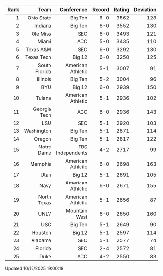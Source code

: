 | Rank  | Team                 | Conference           | Record   | Rating | Deviation |
| ---:  | ---:                 | ---:                 | ---:     | ---:   | ---:      |
| 1     | Ohio State           | Big Ten              | 6-0      | 3562   | 128       |
| 2     | Indiana              | Big Ten              | 6-0      | 3552   | 130       |
| 3     | Ole Miss             | SEC                  | 6-0      | 3493   | 121       |
| 4     | Miami                | ACC                  | 5-0      | 3435   | 110       |
| 5     | Texas A&M            | SEC                  | 6-0      | 3292   | 130       |
| 6     | Texas Tech           | Big 12               | 6-0      | 3250   | 125       |
| 7     | South Florida        | American Athletic    | 5-1      | 3007   | 91        |
| 8     | Illinois             | Big Ten              | 5-2      | 3004   | 96        |
| 9     | BYU                  | Big 12               | 6-0      | 2939   | 150       |
| 10    | Tulane               | American Athletic    | 5-1      | 2936   | 102       |
| 11    | Georgia Tech         | ACC                  | 6-0      | 2936   | 143       |
| 12    | LSU                  | SEC                  | 5-1      | 2920   | 103       |
| 13    | Washington           | Big Ten              | 5-1      | 2871   | 114       |
| 14    | Oregon               | Big Ten              | 5-1      | 2817   | 122       |
| 15    | Notre Dame           | FBS Independents     | 4-2      | 2717   | 99        |
| 16    | Memphis              | American Athletic    | 6-0      | 2698   | 163       |
| 17    | Utah                 | Big 12               | 5-1      | 2691   | 105       |
| 18    | Navy                 | American Athletic    | 6-0      | 2671   | 155       |
| 19    | North Texas          | American Athletic    | 5-1      | 2656   | 87        |
| 20    | UNLV                 | Mountain West        | 6-0      | 2650   | 160       |
| 21    | USC                  | Big Ten              | 5-1      | 2649   | 90        |
| 22    | Houston              | Big 12               | 5-1      | 2597   | 114       |
| 23    | Alabama              | SEC                  | 5-1      | 2577   | 74        |
| 24    | Florida              | SEC                  | 2-4      | 2572   | 81        |
| 25    | Duke                 | ACC                  | 4-2      | 2550   | 83        |

Updated 10/12/2025 19:00:18
